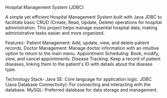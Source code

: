 Hospital Management System (JDBC)

A simple yet efficient Hospital Management System built with Java JDBC to facilitate basic CRUD (Create, Read, Update, Delete) operations for hospital administration. 
This project helps manage essential hospital data, making administrative tasks easier and more organized.

Features-
Patient Management: Add, update, view, and delete patient records.
Doctor Management: Manage doctor information with an intuitive option to return to the main menu.
Appointment Scheduling: Book, modify, view, and cancel appointments.
Disease Tracking: Keep a record of patient diseases, linking them to the patient's ID with details about the disease type.

Technology Stack-
Java SE: Core language for application logic.
JDBC (Java Database Connectivity): For connecting and interacting with the database.
MySQL: Preferred database for data storage and management.

